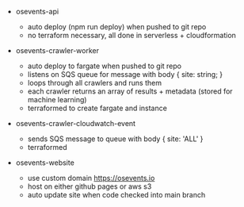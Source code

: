 * osevents-api
    * auto deploy (npm run deploy) when pushed to git repo
    * no terraform necessary, all done in serverless + cloudformation

* osevents-crawler-worker
    * auto deploy to fargate when pushed to git repo
    * listens on SQS queue for message with body { site: string; }
    * loops through all crawlers and runs them
    * each crawler returns an array of results + metadata (stored for machine learning)
    * terraformed to create fargate and instance

* osevents-crawler-cloudwatch-event
    * sends SQS message to queue with body { site: 'ALL' }
    * terraformed

* osevents-website
   * use custom domain https://osevents.io
   * host on either github pages or aws s3
   * auto update site when code checked into main branch
